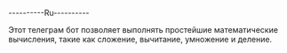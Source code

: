 ----------Ru----------

Этот телеграм бот позволяет выполнять простейшие математические вычисления, такие как сложение, вычитание, умножение и деление.
